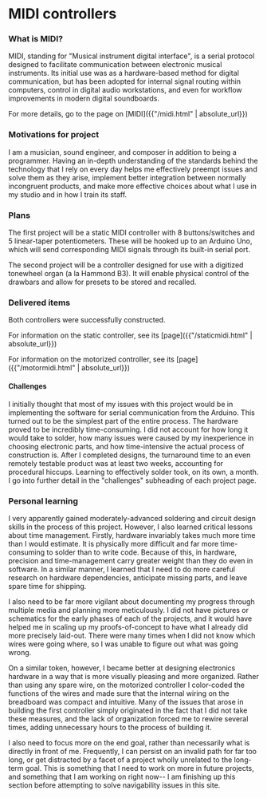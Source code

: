 # MIDI controllers
### What is MIDI?
MIDI, standing for "Musical instrument digital interface", is a serial protocol designed to facilitate communication between electronic musical instruments. Its initial use was as a hardware-based method for digital communication, but has been adopted for internal signal routing within computers, control in digital audio workstations, and even for workflow improvements in modern digital soundboards.

For more details, go to the page on [MIDI]({{"/midi.html" | absolute_url}})
### Motivations for project
I am a musician, sound engineer, and composer in addition to being a programmer. Having an in-depth understanding of the standards behind the technology that I rely on every day helps me effectively preempt issues and solve them as they arise, implement better integration between normally incongruent products, and make more effective choices about what I use in my studio and in how I train its staff.
### Plans
The first project will be a static MIDI controller with 8 buttons/switches and 5 linear-taper potentiometers. These will be hooked up to an Arduino Uno, which will send corresponding MIDI signals through its built-in serial port.


The second project will be a controller designed for use with a digitized tonewheel organ (a la Hammond B3). It will enable physical control of the drawbars and allow for presets to be stored and recalled.
### Delivered items
Both controllers were successfully constructed.

For information on the static controller, see its [page]({{"/staticmidi.html" | absolute_url}})

For information on the motorized controller, see its [page]({{"/motormidi.html" | absolute_url}})

#### Challenges
I initially thought that most of my issues with this project would be in implementing the software for serial communication from the Arduino. This turned out to be the simplest part of the entire process. The hardware proved to be incredibly time-consuming. I did not account for how long it would take to solder, how many issues were caused by my inexperience in choosing electronic parts, and how time-intensive the actual process of construction is. After I completed designs, the turnaround time to an even remotely testable product was at least two weeks, accounting for procedural hiccups. Learning to effectively solder took, on its own, a month. I go into further detail in the "challenges" subheading of each project page.

### Personal learning
I very apparently gained moderately-advanced soldering and circuit design skills in the process of this project. However, I also learned critical lessons about time management. Firstly, hardware invariably takes much more time than I would estimate. It is physically more difficult and far more time-consuming to solder than to write code. Because of this, in hardware, precision and time-management carry greater weight than they do even in software. In a similar manner, I learned that I need to do more careful research on hardware dependencies, anticipate missing parts, and leave spare time for shipping.

I also need to be far more vigilant about documenting my progress through multiple media and planning more meticulously. I did not have pictures or schematics for the early phases of each of the projects, and it would have helped me in scaling up my proofs-of-concept to have what I already did more precisely laid-out. There were many times when I did not know which wires were going where, so I was unable to figure out what was going wrong.

On a similar token, however, I became better at designing electronics hardware in a way that is more visually pleasing and more organized. Rather than using any spare wire, on the motorized controller I color-coded the functions of the wires and made sure that the internal wiring on the breadboard was compact and intuitive. Many of the issues that arose in building the first controller simply originated in the fact that I did not take these measures, and the lack of organization forced me to rewire several times, adding unnecessary hours to the process of building it.

I also need to focus more on the end goal, rather than necessarily what is directly in front of me. Frequently, I can persist on an invalid path for far too long, or get distracted by a facet of a project wholly unrelated to the long-term goal. This is something that I need to work on more in future projects, and something that I am working on right now-- I am finishing up this section before attempting to solve navigability issues in this site.  
